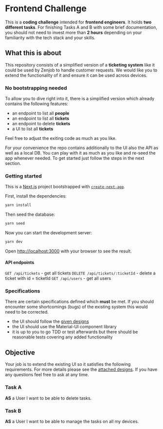 # Frontend Challenge

This is a **coding challenge** intended for **frontend engineers**. It holds **two different tasks**. For finishing Tasks A and B with some brief documentation, you should not need to invest more than **2 hours** depending on your familiarity with the tech stack and your skills. 

## What this is about

This repository consists of a simplified version of a **ticketing system** like it could be used by Zenjob to handle customer requests. We would like you to extend the functionality of it and ensure it can be used across devices.

### No bootstrapping needed

To allow you to dive right into it, there is a simplified version which already contains the following features:

- an endpoint to list all **people**
- an endpoint to list all **tickets**
- an endpoint to delete **tickets**
- a UI to list all **tickets**

Feel free to adjust the exiting code as much as you like.

For your convenience the repo contains additionally to the UI also the API as well as a local DB. You can play with it as much as you like and re-seed the app whenever needed. To get started just follow the steps in the next section.

### Getting started

This is a [Next.js](https://nextjs.org/) project bootstrapped with [`create-next-app`](https://github.com/vercel/next.js/tree/canary/packages/create-next-app).

First, install the dependencies:

```bash
yarn install
```

Then seed the database:

```bash
yarn seed
```

Now you can start the development server:

```bash
yarn dev
```

Open [http://localhost:3000](http://localhost:3000) with your browser to see the result.

#### API endpoints

`GET /api/tickets` - get all tickets
`DELETE /api/tickets/:ticketId` - delete a ticket with id = ticketId
`GET /api/users` - get all users

### Specifications

There are certain specifications defined which **must** be met. If you should encounter some shortcomings (bugs) of the existing system this would need to be corrected.

- the UI should follow the [given designs](https://www.figma.com/file/XRLLHLtNSgEKSQGE4kaFQ9/Front-end-Task?node-id=0%3A1)
- the UI should use the Material-UI component library
- it is up to you to go TDD or test afterwards but there should be reasonable tests covering any added functionality

## Objective

Your job is to extend the existing UI so it satisfies the following requirements. For more details please see the [attached designs](https://www.figma.com/file/XRLLHLtNSgEKSQGE4kaFQ9/Front-end-Task?node-id=0%3A1). If you have any questions feel free to ask at any time.

### Task A

**AS** a User
I want to be able to delete tasks.

### Task B

**AS** a User
I want to be able to manage the tasks on all my devices.

